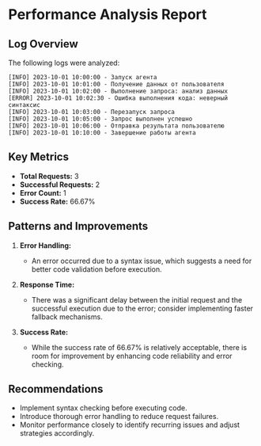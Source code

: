 # Performance Analysis Report

## Log Overview
The following logs were analyzed:
```
[INFO] 2023-10-01 10:00:00 - Запуск агента
[INFO] 2023-10-01 10:01:00 - Получение данных от пользователя
[INFO] 2023-10-01 10:02:00 - Выполнение запроса: анализ данных
[ERROR] 2023-10-01 10:02:30 - Ошибка выполнения кода: неверный синтаксис
[INFO] 2023-10-01 10:03:00 - Перезапуск запроса
[INFO] 2023-10-01 10:05:00 - Запрос выполнен успешно
[INFO] 2023-10-01 10:06:00 - Отправка результата пользователю
[INFO] 2023-10-01 10:10:00 - Завершение работы агента
```

## Key Metrics
- **Total Requests:** 3  
- **Successful Requests:** 2  
- **Error Count:** 1  
- **Success Rate:** 66.67%  

## Patterns and Improvements
1. **Error Handling:** 
   - An error occurred due to a syntax issue, which suggests a need for better code validation before execution.

2. **Response Time:** 
   - There was a significant delay between the initial request and the successful execution due to the error; consider implementing faster fallback mechanisms.

3. **Success Rate:** 
   - While the success rate of 66.67% is relatively acceptable, there is room for improvement by enhancing code reliability and error checking.

## Recommendations
- Implement syntax checking before executing code.  
- Introduce thorough error handling to reduce request failures.  
- Monitor performance closely to identify recurring issues and adjust strategies accordingly.
